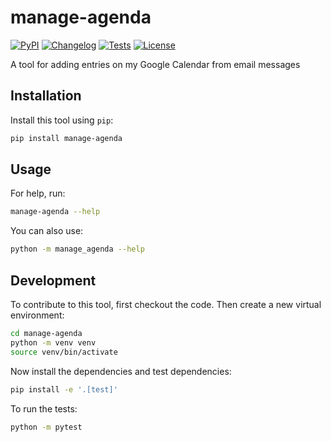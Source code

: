 # manage-agenda

[![PyPI](https://img.shields.io/pypi/v/manage-agenda.svg)](https://pypi.org/project/manage-agenda/)
[![Changelog](https://img.shields.io/github/v/release/fernand0/manage-agenda?include_prereleases&label=changelog)](https://github.com/fernand0/manage-agenda/releases)
[![Tests](https://github.com/fernand0/manage-agenda/actions/workflows/test.yml/badge.svg)](https://github.com/fernand0/manage-agenda/actions/workflows/test.yml)
[![License](https://img.shields.io/badge/license-Apache%202.0-blue.svg)](https://github.com/fernand0/manage-agenda/blob/master/LICENSE)

A tool for adding entries on my Google Calendar from email messages

## Installation

Install this tool using `pip`:
```bash
pip install manage-agenda
```
## Usage

For help, run:
```bash
manage-agenda --help
```
You can also use:
```bash
python -m manage_agenda --help
```
## Development

To contribute to this tool, first checkout the code. Then create a new virtual environment:
```bash
cd manage-agenda
python -m venv venv
source venv/bin/activate
```
Now install the dependencies and test dependencies:
```bash
pip install -e '.[test]'
```
To run the tests:
```bash
python -m pytest
```
